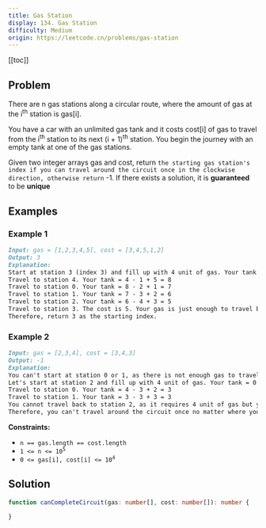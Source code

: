 ```yaml
---
title: Gas Station
display: 134. Gas Station
difficulty: Medium
origin: https://leetcode.cn/problems/gas-station
---
```


[[toc]]

## Problem

There are n gas stations along a circular route, where the amount of gas at the i<sup>th</sup> station is gas[i].

You have a car with an unlimited gas tank and it costs cost[i] of gas to travel from the i<sup>th</sup> station to its next (i + 1)<sup>th</sup> station. You begin the journey with an empty tank at one of the gas stations.

Given two integer arrays gas and cost, return `the starting gas station's index if you can travel around the circuit once in the clockwise direction, otherwise return` -1. If there exists a solution, it is **guaranteed** to be **unique**

## Examples

### Example 1

```md
Input: gas = [1,2,3,4,5], cost = [3,4,5,1,2]
Output: 3
Explanation:
Start at station 3 (index 3) and fill up with 4 unit of gas. Your tank = 0 + 4 = 4
Travel to station 4. Your tank = 4 - 1 + 5 = 8
Travel to station 0. Your tank = 8 - 2 + 1 = 7
Travel to station 1. Your tank = 7 - 3 + 2 = 6
Travel to station 2. Your tank = 6 - 4 + 3 = 5
Travel to station 3. The cost is 5. Your gas is just enough to travel back to station 3.
Therefore, return 3 as the starting index.
```

### Example 2

```md
Input: gas = [2,3,4], cost = [3,4,3]
Output: -1
Explanation:
You can't start at station 0 or 1, as there is not enough gas to travel to the next station.
Let's start at station 2 and fill up with 4 unit of gas. Your tank = 0 + 4 = 4
Travel to station 0. Your tank = 4 - 3 + 2 = 3
Travel to station 1. Your tank = 3 - 3 + 3 = 3
You cannot travel back to station 2, as it requires 4 unit of gas but you only have 3.
Therefore, you can't travel around the circuit once no matter where you start.
```

**Constraints:**

- `n == gas.length == cost.length`
- <code>1 <= n <= 10<sup>5</sup></code>
- <code>0 <= gas[i], cost[i] <= 10<sup>4</sup></code>

## Solution

```ts
function canCompleteCircuit(gas: number[], cost: number[]): number {

}
```

